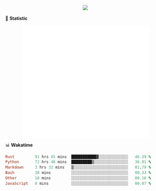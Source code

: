 <!-- https://github.com/DenverCoder1/readme-typing-svg -->
<p align="center">
<img src="https://readme-typing-svg.demolab.com?font=Orbitron&size=25&pause=1000&center=true&vCenter=true&random=false&width=600&lines=Welcome+to+my+GitHub+profile+page!" />



🌟 **Statistic**

<p align="center">
  <img width="400" align="top" src="https://github.com/fllesser/fllesser/blob/main/left.svg" />
  <img width="400" align="top" src="https://github.com/fllesser/fllesser/blob/main/right.svg" />
</p>


📊 **Wakatime**
<!--START_SECTION:waka-->

```ruby
Rust         91 hrs 45 mins  ███████████▓░░░░░░░░░░░░░   46.39 %
Python       72 hrs 48 mins  █████████▒░░░░░░░░░░░░░░░   36.81 %
Markdown     3 hrs 32 mins   ▒░░░░░░░░░░░░░░░░░░░░░░░░   01.79 %
Bash         38 mins         ░░░░░░░░░░░░░░░░░░░░░░░░░   00.33 %
Other        18 mins         ░░░░░░░░░░░░░░░░░░░░░░░░░   00.16 %
JavaScript   8 mins          ░░░░░░░░░░░░░░░░░░░░░░░░░   00.07 %
```

<!--END_SECTION:waka-->

